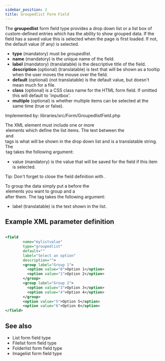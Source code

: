 ```yaml
---
sidebar_position: 2
title: Groupedlist Form Field
---
```



The **groupedlist** form field type provides a drop down list or a list box of custom-defined entries which has the
ability to show grouped data. If the field has a saved value this is selected when the page is first loaded. If not, the
default value (if any) is selected.

- **type** (mandatory) must be *groupedlist*.
- **name** (mandatory) is the unique name of the field.
- **label** (mandatory) (translatable) is the descriptive title of the
  field.
  **description** (optional) (translatable) is text that will be shown
  as a tooltip when the user moves the mouse over the field.
- **default** (optional) (not translatable) is the default value, but doesn't mean much for a file.
- **class** (optional) is a CSS class name for the HTML form field. If omitted this will default to 'inputbox'.
- **multiple** (optional) is whether multiple items can be selected at the same time (true or false).

Implemented by: libraries/src/Form/GroupedlistField.php

The XML <field> element must include one or more <option> elements which define the list items. The text between
the <option> and </option> tags is what will be shown in the drop down list and is a translatable string. The <option>
tag takes the following argument:

* value (mandatory) is the value that will be saved for the field if this item is selected.

Tip: Don't forget to close the field definition with </field>.

To group the data simply put a <group> before the <option> elements you want to group and a </group> after them.
The <group> tag takes the following argument:

* label (translatable) is the text shown in the list.

## Example XML parameter definition

```xml

<field
        name="mylistvalue" 
        type="groupedlist" 
        default="" 
        label="Select an option" 
        description="">
        <group label="Group 1">
          <option value="0">Option 1</option>
          <option value="1">Option 2</option>
        </group>
        <group label="Group 2">
          <option value="3">Option 3</option>
          <option value="4">Option 4</option>
        </group>
        <option value="5">Option 5</option>
        <option value="6">Option 6</option>
</field>
```

## See also

* List form field type
* Filelist form field type
* Folderlist form field type
* Imagelist form field type